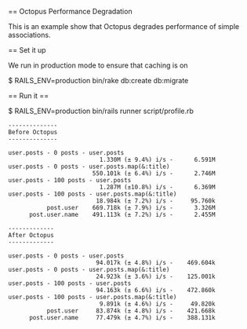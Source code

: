 == Octopus Performance Degradation

This is an example show that Octopus degrades performance of simple associations.

== Set it up

We run in production mode to ensure that caching is on

$ RAILS_ENV=production bin/rake db:create db:migrate

== Run it ==

$ RAILS_ENV=production bin/rails runner script/profile.rb

```
--------------
Before Octopus
--------------

user.posts - 0 posts - user.posts
                          1.330M (± 9.4%) i/s -      6.591M
user.posts - 0 posts - user.posts.map(&:title)
                        550.101k (± 6.4%) i/s -      2.746M
user.posts - 100 posts - user.posts
                          1.287M (±10.8%) i/s -      6.369M
user.posts - 100 posts - user.posts.map(&:title)
                         18.984k (± 7.2%) i/s -     95.760k
           post.user    669.718k (± 7.9%) i/s -      3.326M
      post.user.name    491.113k (± 7.2%) i/s -      2.455M

-------------
After Octopus
-------------

user.posts - 0 posts - user.posts
                         94.017k (± 4.8%) i/s -    469.604k
user.posts - 0 posts - user.posts.map(&:title)
                         24.923k (± 3.6%) i/s -    125.001k
user.posts - 100 posts - user.posts
                         94.163k (± 6.6%) i/s -    472.860k
user.posts - 100 posts - user.posts.map(&:title)
                          9.891k (± 4.6%) i/s -     49.820k
           post.user     83.874k (± 4.8%) i/s -    421.668k
      post.user.name     77.479k (± 4.7%) i/s -    388.131k
```
